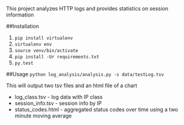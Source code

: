 This project analyzes HTTP logs and provides statistics on session information

##Installation
1. `pip install virtualenv`
2. `virtualenv env`
3. `source venv/bin/activate`
4. `pip install -Ur requirements.txt`
5. `py.test`

##Usage
`python log_analysis/analysis.py -s data/testLog.tsv`

This will output two tsv files and an html file of a chart

- log_class.tsv - log data with IP class
- session_info.tsv - session info by IP
- status_codes.html - aggregated status codes over time using a two minute moving average